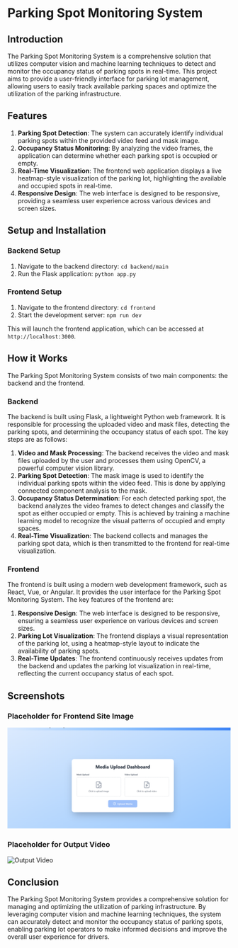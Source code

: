 # Parking Spot Monitoring System

## Introduction

The Parking Spot Monitoring System is a comprehensive solution that utilizes computer vision and machine learning techniques to detect and monitor the occupancy status of parking spots in real-time. This project aims to provide a user-friendly interface for parking lot management, allowing users to easily track available parking spaces and optimize the utilization of the parking infrastructure.

## Features

1. **Parking Spot Detection**: The system can accurately identify individual parking spots within the provided video feed and mask image.
2. **Occupancy Status Monitoring**: By analyzing the video frames, the application can determine whether each parking spot is occupied or empty.
3. **Real-Time Visualization**: The frontend web application displays a live heatmap-style visualization of the parking lot, highlighting the available and occupied spots in real-time.
4. **Responsive Design**: The web interface is designed to be responsive, providing a seamless user experience across various devices and screen sizes.

## Setup and Installation

### Backend Setup

1. Navigate to the backend directory: `cd backend/main`
2. Run the Flask application: `python app.py`

### Frontend Setup

1. Navigate to the frontend directory: `cd frontend`
2. Start the development server: `npm run dev`

This will launch the frontend application, which can be accessed at `http://localhost:3000`.

## How it Works

The Parking Spot Monitoring System consists of two main components: the backend and the frontend.

### Backend

The backend is built using Flask, a lightweight Python web framework. It is responsible for processing the uploaded video and mask files, detecting the parking spots, and determining the occupancy status of each spot. The key steps are as follows:

1. **Video and Mask Processing**: The backend receives the video and mask files uploaded by the user and processes them using OpenCV, a powerful computer vision library.
2. **Parking Spot Detection**: The mask image is used to identify the individual parking spots within the video feed. This is done by applying connected component analysis to the mask.
3. **Occupancy Status Determination**: For each detected parking spot, the backend analyzes the video frames to detect changes and classify the spot as either occupied or empty. This is achieved by training a machine learning model to recognize the visual patterns of occupied and empty spaces.
4. **Real-Time Visualization**: The backend collects and manages the parking spot data, which is then transmitted to the frontend for real-time visualization.

### Frontend

The frontend is built using a modern web development framework, such as React, Vue, or Angular. It provides the user interface for the Parking Spot Monitoring System. The key features of the frontend are:

1. **Responsive Design**: The web interface is designed to be responsive, ensuring a seamless user experience on various devices and screen sizes.
2. **Parking Lot Visualization**: The frontend displays a visual representation of the parking lot, using a heatmap-style layout to indicate the availability of parking spots.
3. **Real-Time Updates**: The frontend continuously receives updates from the backend and updates the parking lot visualization in real-time, reflecting the current occupancy status of each spot.

## Screenshots

### Placeholder for Frontend Site Image
![Frontend Site Image](parkview_frontend_ss.png)

### Placeholder for Output Video
![Output Video](placeholder.jpg)

## Conclusion

The Parking Spot Monitoring System provides a comprehensive solution for managing and optimizing the utilization of parking infrastructure. By leveraging computer vision and machine learning techniques, the system can accurately detect and monitor the occupancy status of parking spots, enabling parking lot operators to make informed decisions and improve the overall user experience for drivers.
